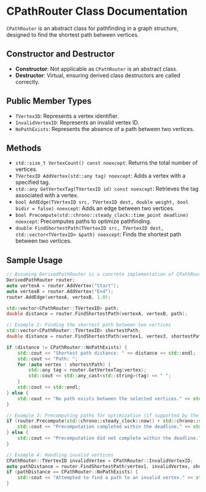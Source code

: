 # CPathRouter Class Documentation
`CPathRouter` is an abstract class for pathfinding in a graph structure, designed to find the shortest path between vertices.
## Constructor and Destructor

- **Constructor**: Not applicable as `CPathRouter` is an abstract class.
- **Destructor**: Virtual, ensuring derived class destructors are called correctly.

## Public Member Types
- `TVertexID`: Represents a vertex identifier.
- `InvalidVertexID`: Represents an invalid vertex ID.
- `NoPathExists`: Represents the absence of a path between two vertices.

## Methods
- `std::size_t VertexCount() const noexcept`: Returns the total number of vertices.
- `TVertexID AddVertex(std::any tag) noexcept`: Adds a vertex with a specified tag.
- `std::any GetVertexTag(TVertexID id) const noexcept`: Retrieves the tag associated with a vertex.
- `bool AddEdge(TVertexID src, TVertexID dest, double weight, bool bidir = false) noexcept`: Adds an edge between two vertices.
- `bool Precompute(std::chrono::steady_clock::time_point deadline) noexcept`: Precomputes paths to optimize pathfinding.
- `double FindShortestPath(TVertexID src, TVertexID dest, std::vector<TVertexID> &path) noexcept`: Finds the shortest path between two vertices.

## Sample Usage
```cpp
// Assuming DerivedPathRouter is a concrete implementation of CPathRouter
DerivedPathRouter router;
auto vertexA = router.AddVertex("Start");
auto vertexB = router.AddVertex("End");
router.AddEdge(vertexA, vertexB, 1.0);

std::vector<CPathRouter::TVertexID> path;
double distance = router.FindShortestPath(vertexA, vertexB, path);

// Example 2: Finding the shortest path between two vertices
std::vector<CPathRouter::TVertexID> shortestPath;
double distance = router.FindShortestPath(vertex1, vertex3, shortestPath);

if (distance != CPathRouter::NoPathExists) {
    std::cout << "Shortest path distance: " << distance << std::endl;
    std::cout << "Path: ";
    for (auto vertex : shortestPath) {
        std::any tag = router.GetVertexTag(vertex);
        std::cout << std::any_cast<std::string>(tag) << " ";
    }
    std::cout << std::endl;
} else {
    std::cout << "No path exists between the selected vertices." << std::endl;
}

// Example 3: Precomputing paths for optimization (if supported by the implementation)
if (router.Precompute(std::chrono::steady_clock::now() + std::chrono::seconds(30))) {
    std::cout << "Precomputation completed within the deadline." << std::endl;
} else {
    std::cout << "Precomputation did not complete within the deadline." << std::endl;
}

// Example 4: Handling invalid vertices
CPathRouter::TVertexID invalidVertex = CPathRouter::InvalidVertexID;
auto pathDistance = router.FindShortestPath(vertex1, invalidVertex, shortestPath);
if (pathDistance == CPathRouter::NoPathExists) {
    std::cout << "Attempted to find a path to an invalid vertex." << std::endl;
}
